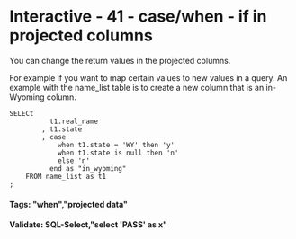 



<style>
.pagebreak { page-break-before: always; }
.half { height: 200px; }
</style>








# Interactive - 41 - case/when - if in projected columns

You can change the return values in the projected columns.

For example if you want to map certain values to new values in a query.
An example with the name_list table is to create a new column that is
an in-Wyoming column.


```
SELECt
		  t1.real_name
		, t1.state
		, case
			when t1.state = 'WY' then 'y'
			when t1.state is null then 'n'
			else 'n'
		  end as "in_wyoming"
	FROM name_list as t1
;

```


#### Tags: "when","projected data"

#### Validate: SQL-Select,"select 'PASS' as x"

